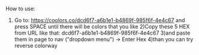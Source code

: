 How to use:

1) Go to: https://coolors.co/dcd6f7-a6b1e1-b4869f-985f6f-4e4c67
   and press SPACE until there will be colors that you like
2)Copy these 5 HEX from URL like that: dcd6f7-a6b1e1-b4869f-985f6f-4e4c67
3)and paste them in page to nav ("dropdown menu") -> Enter Hex
4)than you can try reverse colorway
